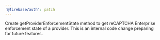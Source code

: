 ```yaml
---
'@firebase/auth': patch
---
```


Create getProviderEnforcementState method to get reCAPTCHA Enterprise enforcement state of a provider.
This is an internal code change preparing for future features.
